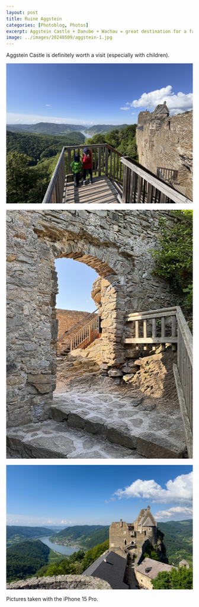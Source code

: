 ```yaml
---
layout: post
title: Ruine Aggstein
categories: [Photoblog, Photos]
excerpt: Aggstein Castle + Danube + Wachau = great destination for a family trip.
image: ../images/20240509/aggstein-1.jpg
---
```


Aggstein Castle is definitely worth a visit (especially with children).

![Ruine Aggstein](../images/20240509/aggstein-1.jpg)

![Ruine Aggstein](../images/20240509/aggstein-2.jpg)

![Ruine Aggstein](../images/20240509/aggstein-3.jpg)



Pictures taken with the iPhone 15 Pro.
